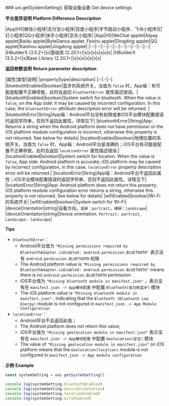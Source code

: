 <md-translatedByGoogle />
### uni.getSystemSetting()
获取设备设置
Get device settings

**平台差异说明**
**Platform Difference Description**

|App|H5|微信小程序|支付宝小程序|百度小程序|字节跳动小程序、飞书小程序|钉钉小程序|QQ小程序|快手小程序|京东小程序|
|App|H5|WeChat applet|Alipay applet|Baidu applet|ByteDance applet, Feishu applet|Dingding applet|QQ applet|Kaishou applet|Jingdong applet|
|:-:|:-:|:-:|:-:|:-:|:-:|:-:|:-:|:-:|:-:|
|HBuilderX (3.5.2+)|x|基础库 (2.20.1+)|x|x|x|x|x|x|x|
|HBuilderX (3.5.2+)|x|Base Library (2.20.1+)|x|x|x|x|x|x|x|


**返回参数说明**
**Return parameter description**

|属性|类型|说明|
|property|type|description|
|:-|:-|:-|
|bluetoothEnabled|boolean|蓝牙的系统开关。当值为 `false` 时，App端：有可能是配置不正确导致，此时会返回 `bluetoothError` 属性描述错误。|
|bluetoothEnabled|boolean|System switch for bluetooth. When the value is `false`, on the App side: it may be caused by incorrect configuration. In this case, the `bluetoothError` attribute description error will be returned. |
|bluetoothError|String|App端：Android平台没有权限或者iOS平台模块配置错误时返回字符串，否则不返回此属性。详情见下|
|bluetoothError|String|App: Returns a string when the Android platform does not have permission or the iOS platform module configuration is incorrect, otherwise this property is not returned. See below for details|
|locationEnabled|boolean|地理位置的系统开关。当值为 `false` 时，App端：Android平台是准确的；iOS平台有可能是配置不正确导致，此时会返回 `locationError` 属性描述错误.|
|locationEnabled|boolean|System switch for location. When the value is `false`, App side: Android platform is accurate; iOS platform may be caused by incorrect configuration, in this case, `locationError` property description error will be returned.|
|locationError|String|App端：Android平台不返回此属性；iOS平台模块配置错误时返回字符串，否则不返回此属性。详情见下|
|locationError|String|App: Android platform does not return this property; iOS platform module configuration error returns a string, otherwise this property is not returned. See below for details|
|wifiEnabled|boolean|Wi-Fi 的系统开关|
|wifiEnabled|boolean|System switch for Wi-Fi|
|deviceOrientation|string|设备方向。`竖屏：portrait`，`横屏：landscape`|
|deviceOrientation|string|Device orientation. `Portrait: portrait`, `Landscape: landscape`|

**Tips**
- `bluetoothError`：
  - Android平台值为 `"Missing permissions required by BluetoothAdapter.isEnabled: android.permission.BLUETOOTH"` 表示没有 `android.permission.BLUETOOTH` 权限
  - The Android platform value is `"Missing permissions required by BluetoothAdapter.isEnabled: android.permission.BLUETOOTH"` means there is no `android.permission.BLUETOOTH` permission
  - iOS平台值为 `"Missing bluetooth module in manifest.json"` ，表示没有在 `manifest.json -> App模块配置` 中配置 `BlueTooth(低功耗蓝牙)` 模块
  - The iOS platform value is `"Missing bluetooth module in manifest.json"` , indicating that the `BlueTooth (Bluetooth Low Energy)` module is not configured in `manifest.json -> App Module Configuration`
- `locationError`：
  - Android平台不会返回此值；
  - The Android platform does not return this value;
  - iOS平台值为 `"Missing geolocation module in manifest.json"` 表示没有在 `manifest.json -> App模块配置` 中配置 `Geolocation(定位)` 模块
  - The value of `"Missing geolocation module in manifest.json"` on iOS platform means that the `Geolocation(location)` module is not configured in `manifest.json -> App module configuration`

**示例**
**Example**

```javascript
const systemSetting = uni.getSystemSetting()

console.log(systemSetting.bluetoothEnabled)
console.log(systemSetting.deviceOrientation)
console.log(systemSetting.locationEnabled)
console.log(systemSetting.wifiEnabled)
```
